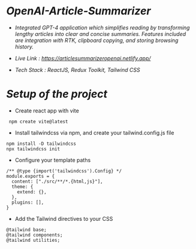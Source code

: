 # *OpenAI-Article-Summarizer*

- *Integrated GPT-4 application which simplifies reading by transforming lengthy articles into clear and concise summaries. Features included are integration with RTK, clipboard copying, and storing browsing history.*

- *Live Link : https://articlesummarizeropenai.netlify.app/*

- *Tech Stack : ReactJS, Redux Toolkit, Tailwind CSS*

# *Setup of the project*

- Create react app with vite
 ```
  npm create vite@latest
  ```

- Install tailwindcss via npm, and create your tailwind.config.js file
```
npm install -D tailwindcss
npx tailwindcss init
```
- Configure your template paths
```
/** @type {import('tailwindcss').Config} */
module.exports = {
  content: ["./src/**/*.{html,js}"],
  theme: {
    extend: {},
  },
  plugins: [],
}
```
- Add the Tailwind directives to your CSS
```
@tailwind base;
@tailwind components;
@tailwind utilities;
```

